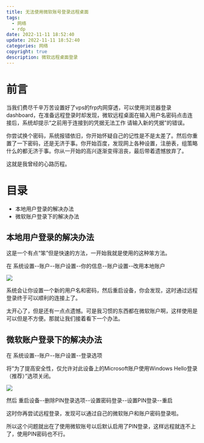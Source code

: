 ```yaml
---
title: 无法使用微软账号登录远程桌面
tags:
  - 网络
  - rdp
date: 2022-11-11 18:52:40
update: 2022-11-11 18:52:40
categories: 网络
copyright: true
description: 微软远程桌面登录
---
```

# 前言
当我们费尽千辛万苦设置好了vps的frp内网穿透，可以使用浏览器登录dashboard，在准备远程登录时却发现，微软远程桌面在输入用户名密码点击连接后，系统却提示“之前用于连接到的凭据无法工作 请输入新的凭据”的错误。

你尝试换个密码，系统报错依旧，你开始怀疑自己的记性是不是太差了。然后你重置了一下密码，还是无济于事。你开始百度，发现网上各种设置，注册表，组策略什么的都无济于事。你从一开始的高兴逐渐变得沮丧，最后带着遗憾放弃了。

这就是我曾经的心路历程。

# 目录
- 本地用户登录的解决办法
- 微软账户登录下的解决办法

## 本地用户登录的解决办法
这是一个有点“笨”但是快速的方法，一开始我就是使用的这种笨方法。

在 系统设置--账户--账户设置--你的信息--账户设置--改用本地账户 

![](https://s2.loli.net/2022/11/11/BadyeWt6wFxqgkS.png)

系统会让你设置一个新的用户名和密码，然后重启设备，你会发现，这时通过远程登录终于可以顺利的连接上了。

太开心了，但是还有一点点遗憾。可是我习惯的东西都在微软账户啊，这样使用是可以但是不方便。那就让我们接着看下一个办法。

## 微软账户登录下的解决办法
在 系统设置--账户--账户设置--登录选项

将“为了提高安全性，仅允许对此设备上的Microsoft账户使用Windows Hello登录（推荐）”选项关闭。

![](https://s2.loli.net/2022/11/11/ZuljXSThQcLxz3K.png)

然后  重启设备--删除PIN登录选项--设置密码登录--设置PIN登录--重启

这时你再尝试远程登录，发现可以通过自己的微软账户和账户密码登录啦。

所以这个问题就出在了使用微软账号以后默认启用了PIN登录，这样远程就连不上了，使用PIN密码也不行。



